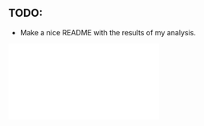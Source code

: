## TODO:
 * Make a nice README with the results of my analysis.

 ![](compiled/images/avg_vs_image.pdf?raw=true)
